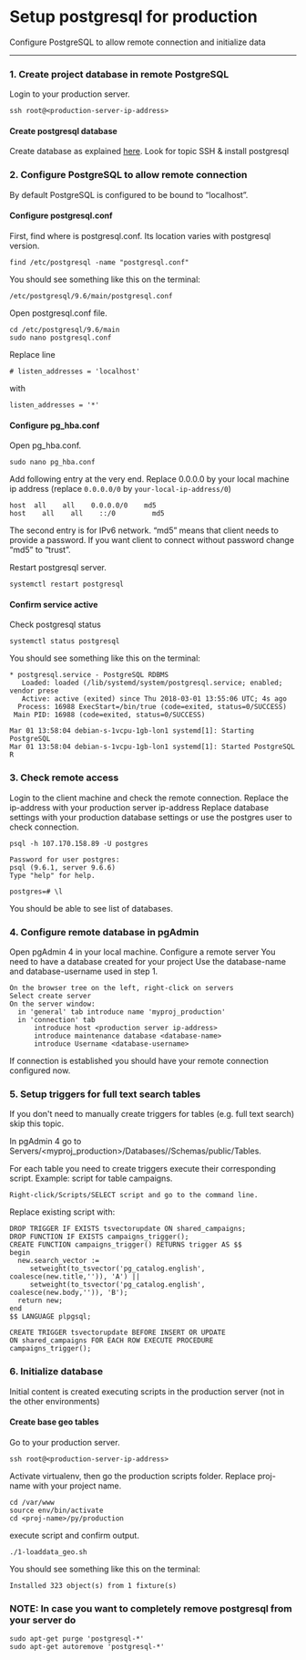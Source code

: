 # Setup postgresql for production

Configure PostgreSQL to allow remote connection and initialize data

----------

### 1. Create project database in remote PostgreSQL
Login to your production server.
```
ssh root@<production-server-ip-address>
``` 

#### Create postgresql database
Create database as explained [here](./digital_ocean_django_deployment.md). Look for topic SSH & install postgresql 

### 2. Configure PostgreSQL  to allow remote connection
By default PostgreSQL is configured to be bound to “localhost”.

#### Configure postgresql.conf
First, find where is postgresql.conf. Its location varies with postgresql version.
  ```
  find /etc/postgresql -name "postgresql.conf"
  ```
  You should see something like this on the terminal:
  ```
  /etc/postgresql/9.6/main/postgresql.conf
  ``` 
Open postgresql.conf file.
  ```
  cd /etc/postgresql/9.6/main
  sudo nano postgresql.conf
  ``` 
Replace line
  ```
  # listen_addresses = 'localhost'
  ``` 
with
  ```
  listen_addresses = '*'
  ``` 

#### Configure pg_hba.conf
Open pg_hba.conf.
  ```
  sudo nano pg_hba.conf
  ``` 
Add following entry at the very end.
Replace 0.0.0.0 by your local machine ip address (replace `0.0.0.0/0` by `your-local-ip-address/0`)
  ```
  host	all    all    0.0.0.0/0    md5
  host    all    all    ::/0         md5
  ``` 
The second entry is for IPv6 network.
“md5” means that client needs to provide a password. If you want client to connect without password change “md5” to “trust”.


Restart postgresql server.
  ```
  systemctl restart postgresql
  ``` 

#### Confirm service active
Check postgresql status
  ```
  systemctl status postgresql
  ```
  You should see something like this on the terminal:
  ```
  * postgresql.service - PostgreSQL RDBMS
     Loaded: loaded (/lib/systemd/system/postgresql.service; enabled; vendor prese
     Active: active (exited) since Thu 2018-03-01 13:55:06 UTC; 4s ago
    Process: 16988 ExecStart=/bin/true (code=exited, status=0/SUCCESS)
   Main PID: 16988 (code=exited, status=0/SUCCESS)

  Mar 01 13:58:04 debian-s-1vcpu-1gb-lon1 systemd[1]: Starting PostgreSQL 
  Mar 01 13:58:04 debian-s-1vcpu-1gb-lon1 systemd[1]: Started PostgreSQL R
  ``` 


### 3. Check remote access
Login to the client machine and check the remote connection.
Replace the ip-address with your production server ip-address
Replace database settings with your production database settings
or use the postgres user to check connection.
  ```
  psql -h 107.170.158.89 -U postgres

  Password for user postgres:
  psql (9.6.1, server 9.6.6)
  Type "help" for help.

  postgres=# \l
  ``` 
  You should be able to see list of databases.


### 4. Configure remote database in pgAdmin
Open pgAdmin 4 in your local machine. Configure a remote server
You need to have a database created for your project
Use the database-name and database-username used in step 1.
  ```
  On the browser tree on the left, right-click on servers
  Select create server
  On the server window:
  	in 'general' tab introduce name 'myproj_production'
  	in 'connection' tab
  		introduce host <production server ip-address>
  		introduce maintenance database <database-name>
  		introduce Username <database-username>
  ``` 
If connection is established you should have your remote connection configured now.


### 5. Setup triggers for full text search tables
If you don't need to manually create triggers for tables (e.g. full text search) skip this topic.

In pgAdmin 4 go to Servers/<myproj_production>/Databases/<database-name>/Schemas/public/Tables.

For each table you need to create triggers execute their corresponding script. Example: script for table campaigns.
  ```
  Right-click/Scripts/SELECT script and go to the command line. 
  ```
  Replace existing script with:
  ```
  DROP TRIGGER IF EXISTS tsvectorupdate ON shared_campaigns;
  DROP FUNCTION IF EXISTS campaigns_trigger();
  CREATE FUNCTION campaigns_trigger() RETURNS trigger AS $$
  begin
    new.search_vector :=
       setweight(to_tsvector('pg_catalog.english', coalesce(new.title,'')), 'A') ||
       setweight(to_tsvector('pg_catalog.english', coalesce(new.body,'')), 'B');
    return new;
  end
  $$ LANGUAGE plpgsql;

  CREATE TRIGGER tsvectorupdate BEFORE INSERT OR UPDATE
  ON shared_campaigns FOR EACH ROW EXECUTE PROCEDURE campaigns_trigger();
  ``` 


### 6. Initialize database
Initial content is created executing scripts in the production server (not in the other environments)

#### Create base geo tables
Go to your production server.
  ```
  ssh root@<production-server-ip-address>
  ``` 
Activate virtualenv, then go the production scripts folder.
Replace proj-name with your project name.
  ```
  cd /var/www
  source env/bin/activate
  cd <proj-name>/py/production
  ```
execute script and confirm output.
  ```
  ./1-loaddata_geo.sh
  ```
  You should see something like this on the terminal:
  ```
  Installed 323 object(s) from 1 fixture(s)
  ```


### NOTE: In case you want to completely remove postgresql from your server do
  ```
  sudo apt-get purge 'postgresql-*'
  sudo apt-get autoremove 'postgresql-*'
  ```

